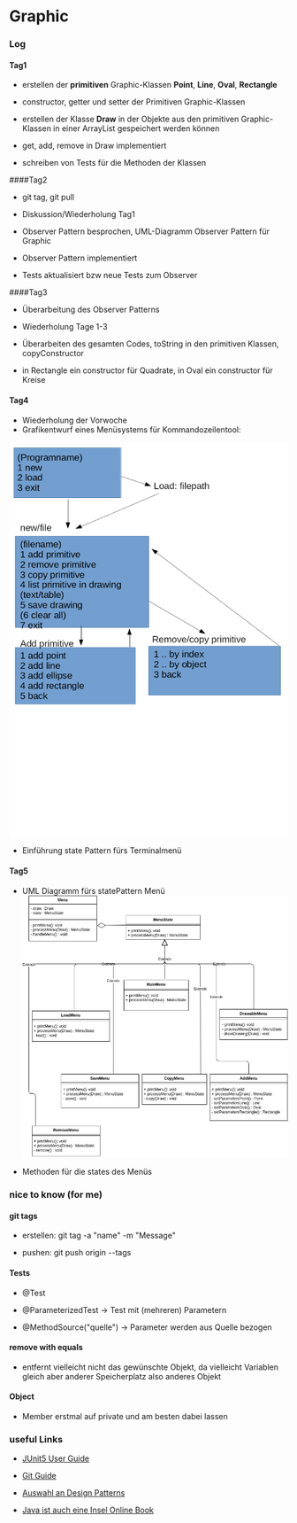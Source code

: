 

# Graphic


### Log
#### Tag1
- erstellen der **primitiven** Graphic-Klassen **Point**, **Line**, **Oval**, **Rectangle**

- constructor, getter und setter der Primitiven Graphic-Klassen


- erstellen der Klasse **Draw** in der Objekte aus den primitiven Graphic-Klassen in einer ArrayList gespeichert werden 
können

- get, add, remove in Draw implementiert

- schreiben von Tests für die Methoden der Klassen

####Tag2
- git tag, git pull

- Diskussion/Wiederholung Tag1

- Observer Pattern besprochen, UML-Diagramm Observer Pattern für Graphic

- Observer Pattern implementiert

- Tests aktualisiert bzw neue Tests zum Observer

####Tag3
- Überarbeitung des Observer Patterns

- Wiederholung Tage 1-3

- Überarbeiten des gesamten Codes, toString in den primitiven Klassen, copyConstructor

- in Rectangle ein constructor für Quadrate, in Oval ein constructor für Kreise


#### Tag4

- Wiederholung der Vorwoche
- Grafikentwurf eines Menüsystems für Kommandozeilentool:

![Menue](images/terminalMenue.png "Terminalmenu")

- Einführung state Pattern fürs Terminalmenü

#### Tag5

- UML Diagramm fürs statePattern Menü
![UMLMenu](images/umlmenu.png)

- Methoden für die states des Menüs

### nice to know (for me)
#### git tags

- erstellen: git tag -a "name" -m "Message"

- pushen:    git push origin --tags


#### Tests
- @Test

- @ParameterizedTest          -> Test mit (mehreren) Parametern

- @MethodSource("quelle")     -> Parameter werden aus Quelle bezogen

#### remove with equals
- entfernt vielleicht nicht das gewünschte Objekt, 
da vielleicht Variablen gleich aber anderer Speicherplatz also anderes Objekt




#### Object

- Member erstmal auf private und am besten dabei lassen

### useful Links

- [JUnit5 User Guide](https://junit.org/junit5/docs/current/user-guide/)

- [Git Guide](https://git-scm.com/book/de/v2)

- [Auswahl an Design Patterns](https://www.philipphauer.de/study/se/design-pattern.php)

- [Java ist auch eine Insel Online Book](http://openbook.rheinwerk-verlag.de/javainsel9/)